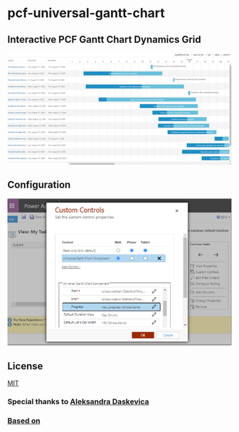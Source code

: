 # pcf-universal-gantt-chart

## Interactive PCF Gantt Chart Dynamics Grid

![example](https://github.com/MaTeMaTuK/pcf-universal-gantt-chart/blob/master/DocumentationAssets/ganttStandart.png)

## Configuration
![example](https://github.com/MaTeMaTuK/pcf-universal-gantt-chart/blob/master/DocumentationAssets/ganttStandartInstall.png)

## License

[MIT](https://oss.ninja/mit/jaredpalmer/)

### Special thanks to [Aleksandra Daskevica](mailto:aleksandra.daskevica@cgi.com)

### [Based on](https://github.com/MaTeMaTuK/gantt-task-react)

